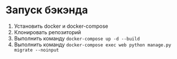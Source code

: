 # Запуск бэкэнда

1. Установить docker и docker-compose
2. Клонировать репозиторий
3. Выполнить команду `docker-compose up -d --build`
4. Выполнить команду `docker-compose exec web python manage.py migrate --noinput`
